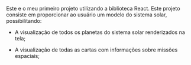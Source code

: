 Este e o meu primeiro projeto utilizando a biblioteca React. Este projeto consiste em proporcionar ao usuário um modelo do sistema solar, possibilitando:

  * A visualização de todos os planetas do sistema solar renderizados na tela;

  * A visualização de todas as cartas com informações sobre missões espaciais;
